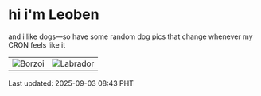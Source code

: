 # hi i'm Leoben

and i like dogs—so have some random dog pics that change whenever my CRON feels like it

|  |  |
|--------|----------|
| ![Borzoi](https://random-dog-vercel.vercel.app/api/random-borzoi?v=1756860237) | ![Labrador](https://random-dog-vercel.vercel.app/api/random-labrador?v=1756860237) |

Last updated: 2025-09-03 08:43 PHT
